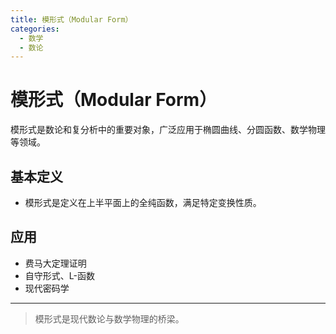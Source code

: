 ```yaml
---
title: 模形式（Modular Form）
categories:
  - 数学
  - 数论
---
```


# 模形式（Modular Form）

模形式是数论和复分析中的重要对象，广泛应用于椭圆曲线、分圆函数、数学物理等领域。

## 基本定义
- 模形式是定义在上半平面上的全纯函数，满足特定变换性质。

## 应用
- 费马大定理证明
- 自守形式、L-函数
- 现代密码学

---

> 模形式是现代数论与数学物理的桥梁。
